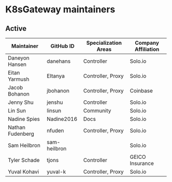 # K8sGateway maintainers

## Active

| Maintainer | GitHub ID | Specialization Areas | Company Affiliation |
| ---- | ---- | ---- | ---- |
Daneyon Hansen | danehans | Controller | Solo.io
Eitan Yarmush | EItanya | Controller, Proxy | Solo.io
Jacob Bohanon | jbohanon | Controller, Proxy  | Coinbase
Jenny Shu | jenshu | Controller | Solo.io
Lin Sun | linsun | Community | Solo.io
Nadine Spies | Nadine2016 | Docs | Solo.io
Nathan Fudenberg | nfuden | Controller, Proxy | Solo.io
Sam Heilbron | sam-heilbron | | Solo.io
Tyler Schade | tjons | Controller | GEICO Insurance
Yuval Kohavi | yuval-k | Controller, Proxy | Solo.io

